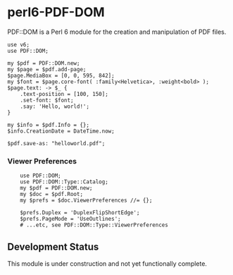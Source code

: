 # perl6-PDF-DOM

PDF::DOM is a Perl 6 module for the creation and manipulation of PDF files.

```
use v6;
use PDF::DOM;

my $pdf = PDF::DOM.new;
my $page = $pdf.add-page;
$page.MediaBox = [0, 0, 595, 842];
my $font = $page.core-font( :family<Helvetica>, :weight<bold> );
$page.text: -> $_ {
    .text-position = [100, 150];
    .set-font: $font;
    .say: 'Hello, world!';
}

my $info = $pdf.Info = {};
$info.CreationDate = DateTime.now;

$pdf.save-as: "helloworld.pdf";
```

### Viewer Preferences
```
    use PDF::DOM;
    use PDF::DOM::Type::Catalog;
    my $pdf = PDF::DOM.new;
    my $doc = $pdf.Root;
    my $prefs = $doc.ViewerPreferences //= {};

    $prefs.Duplex = 'DuplexFlipShortEdge';
    $prefs.PageMode = 'UseOutlines';
    # ...etc, see PDF::DOM::Type::ViewerPreferences
```

## Development Status

This module is under construction and not yet functionally complete.

